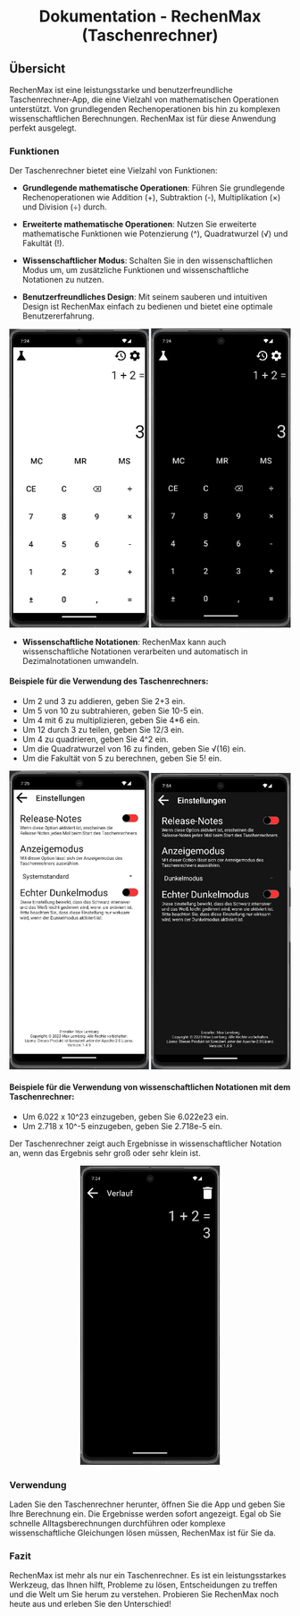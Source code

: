 <div align="center">

# Dokumentation - RechenMax (Taschenrechner)
</div>

## Übersicht

RechenMax ist eine leistungsstarke und benutzerfreundliche Taschenrechner-App, die eine Vielzahl von mathematischen Operationen unterstützt. Von grundlegenden Rechenoperationen bis hin zu komplexen wissenschaftlichen Berechnungen. RechenMax ist für diese Anwendung perfekt ausgelegt.

### Funktionen

Der Taschenrechner bietet eine Vielzahl von Funktionen:

- **Grundlegende mathematische Operationen**: Führen Sie grundlegende Rechenoperationen wie Addition (+), Subtraktion (-), Multiplikation (×) und Division (÷) durch.

- **Erweiterte mathematische Operationen**: Nutzen Sie erweiterte mathematische Funktionen wie Potenzierung (^), Quadratwurzel (√) und Fakultät (!).

- **Wissenschaftlicher Modus**: Schalten Sie in den wissenschaftlichen Modus um, um zusätzliche Funktionen und wissenschaftliche Notationen zu nutzen.

- **Benutzerfreundliches Design**: Mit seinem sauberen und intuitiven Design ist RechenMax einfach zu bedienen und bietet eine optimale Benutzererfahrung.

<div align="center">
  <img src="RM-LM-C.png" alt="RechenMaxBild1" width="250"/>
  <img src="RM-DM-C.png" alt="RechenMaxBild2" width="250"/>
</div>  

- **Wissenschaftliche Notationen**: RechenMax kann auch wissenschaftliche Notationen verarbeiten und automatisch in Dezimalnotationen umwandeln.

#### Beispiele für die Verwendung des Taschenrechners:

- Um 2 und 3 zu addieren, geben Sie 2+3 ein.
- Um 5 von 10 zu subtrahieren, geben Sie 10-5 ein.
- Um 4 mit 6 zu multiplizieren, geben Sie 4*6 ein.
- Um 12 durch 3 zu teilen, geben Sie 12/3 ein.
- Um 4 zu quadrieren, geben Sie 4^2 ein.
- Um die Quadratwurzel von 16 zu finden, geben Sie √(16) ein.
- Um die Fakultät von 5 zu berechnen, geben Sie 5! ein.

<div align="center">
  <img src="RM-LM-S.png" alt="RechenMaxBild3" width="250"/>
  <img src="RM-DM-S.png" alt="RechenMaxBild4" width="250"/>
</div>  

#### Beispiele für die Verwendung von wissenschaftlichen Notationen mit dem Taschenrechner:

- Um 6.022 x 10^23 einzugeben, geben Sie 6.022e23 ein.
- Um 2.718 x 10^-5 einzugeben, geben Sie 2.718e-5 ein.

Der Taschenrechner zeigt auch Ergebnisse in wissenschaftlicher Notation an, wenn das Ergebnis sehr groß oder sehr klein ist.

<div align="center"
  <img src="RM-LM-H.png" alt="RechenMaxBild5" width="250"/>
  <img src="RM-DM-H.png" alt="RechenMaxBild6" width="250"/>
</div>  

### Verwendung

Laden Sie den Taschenrechner herunter, öffnen Sie die App und geben Sie Ihre Berechnung ein. Die Ergebnisse werden sofort angezeigt. Egal ob Sie schnelle Alltagsberechnungen durchführen oder komplexe wissenschaftliche Gleichungen lösen müssen, RechenMax ist für Sie da.

### Fazit

RechenMax ist mehr als nur ein Taschenrechner. Es ist ein leistungsstarkes Werkzeug, das Ihnen hilft, Probleme zu lösen, Entscheidungen zu treffen und die Welt um Sie herum zu verstehen. Probieren Sie RechenMax noch heute aus und erleben Sie den Unterschied!
